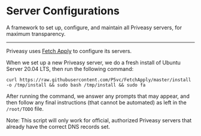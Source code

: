 # Server Configurations

A framework to set up, configure, and maintain all Priveasy servers, for maximum transparency.

------------

Priveasy uses [Fetch Apply](https://github.com/P5vc/FetchApply "Fetch Apply") to configure its servers.

When we set up a new Priveasy server, we do a fresh install of Ubuntu Server 20.04 LTS, then run the following command:

`curl https://raw.githubusercontent.com/P5vc/FetchApply/master/install -o /tmp/install && sudo bash /tmp/install && sudo fa`

After running the command, we answer any prompts that may appear, and then follow any final instructions (that cannot be automated) as left in the `/root/TODO` file.

Note: This script will only work for official, authorized Priveasy servers that already have the correct DNS records set.

